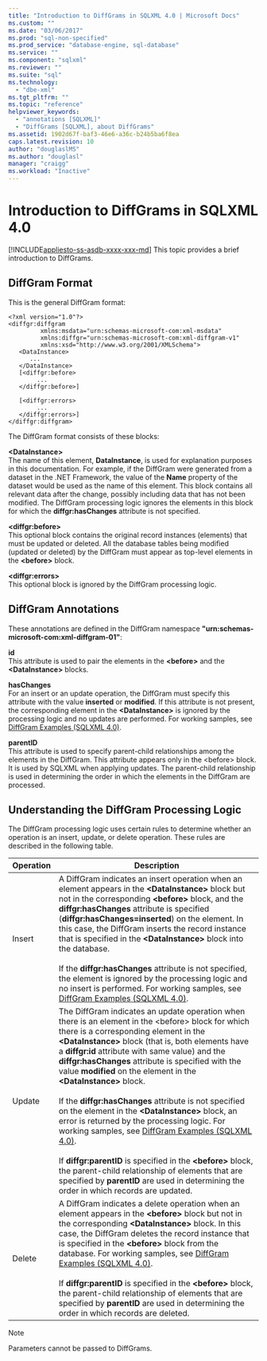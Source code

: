 ```yaml
---
title: "Introduction to DiffGrams in SQLXML 4.0 | Microsoft Docs"
ms.custom: ""
ms.date: "03/06/2017"
ms.prod: "sql-non-specified"
ms.prod_service: "database-engine, sql-database"
ms.service: ""
ms.component: "sqlxml"
ms.reviewer: ""
ms.suite: "sql"
ms.technology: 
  - "dbe-xml"
ms.tgt_pltfrm: ""
ms.topic: "reference"
helpviewer_keywords: 
  - "annotations [SQLXML]"
  - "DiffGrams [SQLXML], about DiffGrams"
ms.assetid: 1902d67f-baf3-46e6-a36c-b24b5ba6f8ea
caps.latest.revision: 10
author: "douglaslMS"
ms.author: "douglasl"
manager: "craigg"
ms.workload: "Inactive"
---
```

# Introduction to DiffGrams in SQLXML 4.0
[!INCLUDE[appliesto-ss-asdb-xxxx-xxx-md](../../../includes/appliesto-ss-asdb-xxxx-xxx-md.md)]
  This topic provides a brief introduction to DiffGrams.  
  
## DiffGram Format  
 This is the general DiffGram format:  
  
```  
<?xml version="1.0"?>  
<diffgr:diffgram   
         xmlns:msdata="urn:schemas-microsoft-com:xml-msdata"  
         xmlns:diffgr="urn:schemas-microsoft-com:xml-diffgram-v1"  
         xmlns:xsd="http://www.w3.org/2001/XMLSchema">  
   <DataInstance>  
      ...  
   </DataInstance>  
   [<diffgr:before>  
        ...  
   </diffgr:before>]  
  
   [<diffgr:errors>  
        ...  
   </diffgr:errors>]  
</diffgr:diffgram>  
```  
  
 The DiffGram format consists of these blocks:  
  
 **\<DataInstance>**  
 The name of this element, **DataInstance**, is used for explanation purposes in this documentation. For example, if the DiffGram were generated from a dataset in the .NET Framework, the value of the **Name** property of the dataset would be used as the name of this element. This block contains all relevant data after the change, possibly including data that has not been modified. The DiffGram processing logic ignores the elements in this block for which the **diffgr:hasChanges** attribute is not specified.  
  
 **\<diffgr:before>**  
 This optional block contains the original record instances (elements) that must be updated or deleted. All the database tables being modified (updated or deleted) by the DiffGram must appear as top-level elements in the **\<before>** block.  
  
 **\<diffgr:errors>**  
 This optional block is ignored by the DiffGram processing logic.  
  
## DiffGram Annotations  
 These annotations are defined in the DiffGram namespace **"urn:schemas-microsoft-com:xml-diffgram-01"**:  
  
 **id**  
 This attribute is used to pair the elements in the **\<before>** and the **\<DataInstance>** blocks.  
  
 **hasChanges**  
 For an insert or an update operation, the DiffGram must specify this attribute with the value **inserted** or **modified**. If this attribute is not present, the corresponding element in the **\<DataInstance>** is ignored by the processing logic and no updates are performed. For working samples, see [DiffGram Examples &#40;SQLXML 4.0&#41;](../../../relational-databases/sqlxml-annotated-xsd-schemas-xpath-queries/diffgram/diffgram-examples-sqlxml-4-0.md).  
  
 **parentID**  
 This attribute is used to specify parent-child relationships among the elements in the DiffGram. This attribute appears only in the \<before> block. It is used by SQLXML when applying updates. The parent-child relationship is used in determining the order in which the elements in the DiffGram are processed.  
  
## Understanding the DiffGram Processing Logic  
 The DiffGram processing logic uses certain rules to determine whether an operation is an insert, update, or delete operation. These rules are described in the following table.  
  
|Operation|Description|  
|---------------|-----------------|  
|Insert|A DiffGram indicates an insert operation when an element appears in the **\<DataInstance>** block but not in the corresponding **\<before>** block, and the **diffgr:hasChanges** attribute is specified (**diffgr:hasChanges=inserted**) on the element. In this case, the DiffGram inserts the record instance that is specified in the **\<DataInstance>** block into the database.<br /><br /> If the **diffgr:hasChanges** attribute is not specified, the element is ignored by the processing logic and no insert is performed. For working samples, see [DiffGram Examples &#40;SQLXML 4.0&#41;](../../../relational-databases/sqlxml-annotated-xsd-schemas-xpath-queries/diffgram/diffgram-examples-sqlxml-4-0.md).|  
|Update|The DiffGram indicates an update operation when there is an element in the \<before> block for which there is a corresponding element in the **\<DataInstance>** block (that is, both elements have a **diffgr:id** attribute with same value) and the **diffgr:hasChanges** attribute is specified with the value **modified** on the element in the **\<DataInstance>** block.<br /><br /> If the **diffgr:hasChanges** attribute is not specified on the element in the **\<DataInstance>** block, an error is returned by the processing logic. For working samples, see [DiffGram Examples &#40;SQLXML 4.0&#41;](../../../relational-databases/sqlxml-annotated-xsd-schemas-xpath-queries/diffgram/diffgram-examples-sqlxml-4-0.md).<br /><br /> If **diffgr:parentID** is specified in the **\<before>** block, the parent-child relationship of elements that are specified by **parentID** are used in determining the order in which records are updated.|  
|Delete|A DiffGram indicates a delete operation when an element appears in the **\<before>** block but not in the corresponding **\<DataInstance>** block. In this case, the DiffGram deletes the record instance that is specified in the **\<before>** block from the database. For working samples, see [DiffGram Examples &#40;SQLXML 4.0&#41;](../../../relational-databases/sqlxml-annotated-xsd-schemas-xpath-queries/diffgram/diffgram-examples-sqlxml-4-0.md).<br /><br /> If **diffgr:parentID** is specified in the **\<before>** block, the parent-child relationship of elements that are specified by **parentID** are used in determining the order in which records are deleted.|  
  
> [!NOTE]  
>  Parameters cannot be passed to DiffGrams.  
  
  

